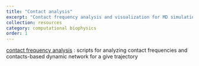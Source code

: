 ```yaml
---
title: "Contact analysis"
excerpt: "Contact frequency analysis and visualization for MD simulation trajectories"
collection: resources
category: computational biophysics
order: 1
---
```


[contact frequency analysis](https://github.com/huangjianhuster/contact_frq_network) : scripts for analyzing contact frequencies and contacts-based dynamic network for a give trajectory  
